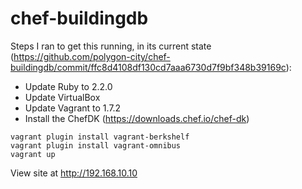 # chef-buildingdb

Steps I ran to get this running, in its current state (https://github.com/polygon-city/chef-buildingdb/commit/ffc8d4108df130cd7aaa6730d7f9bf348b39169c):

- Update Ruby to 2.2.0
- Update VirtualBox
- Update Vagrant to 1.7.2
- Install the ChefDK (https://downloads.chef.io/chef-dk)

```
vagrant plugin install vagrant-berkshelf
vagrant plugin install vagrant-omnibus
vagrant up
```

View site at http://192.168.10.10
